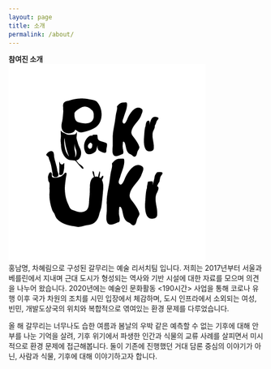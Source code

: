 ```yaml
---
layout: page
title: 소개
permalink: /about/
---
```


**참여진 소개**  
![파키우기 로고](/asset/images/pakiuki_logo.png)  
홍남명, 차혜림으로 구성된 갈무리는 예술 리서치팀 입니다. 저희는 2017년부터 서울과 베를린에서 지내며  근대 도시가 형성되는 역사와 기반 시설에 대한 자료를 모으며 의견을 나누어 왔습니다. 2020년에는 예술인 문화활동 <190시간> 사업을 통해 코로나 유행 이후 국가 차원의 조치를 시민 입장에서 체감하며, 도시 인프라에서 소외되는 여성, 빈민, 개발도상국의 위치와 복합적으로 엮여있는 환경 문제를 다루었습니다.  

올 해 갈무리는 너무나도 습한 여름과 봄날의 우박 같은 예측할 수 없는 기후에 대해 안부를 나눈 기억을 살려,  기후 위기에서 파생한 인간과 식물의 교류 사례를 살피면서 미시적으로 환경 문제에 접근해봅니다. 둘이 기존에 진행했던 거대 담론 중심의 이야기가 아닌, 사람과 식물, 기후에 대해 이야기하고자 합니다.  
